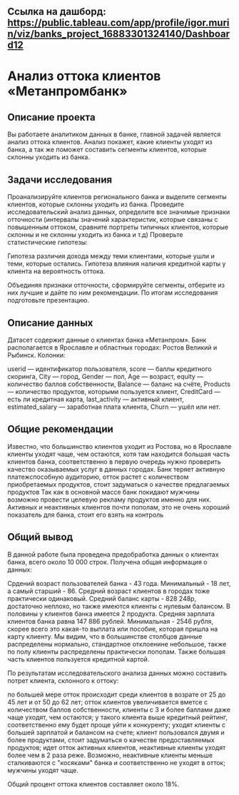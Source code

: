 ## Ссылка на дашборд: https://public.tableau.com/app/profile/igor.murin/viz/banks_project_16883301324140/Dashboard12
# Анализ оттока клиентов «Метанпромбанк»
## Описание проекта

Вы работаете аналитиком данных в банке, главной задачей является анализ оттока клиентов.
Анализ покажет, какие клиенты уходят из банка, а так же поможет составить сегменты клиентов, которые склонны уходить из банка.

## Задачи исследования
Проанализируйте клиентов регионального банка и выделите сегменты клиентов, которые склонны уходить из банка.
Проведите исследовательский анализ данных, определите все значимые признаки отточности (интервалы значений характеристик, которые связаны с повышенным оттоком, сравните портреты типичных клиентов, которые склонны и не склонны уходить из банка и т.д)
Проверьте статистические гипотезы:

Гипотеза различия дохода между теми клиентами, которые ушли и теми, которые остались.
Гипотеза влияния наличия кредитной карты у клиента на вероятность оттока.

Объединяя признаки отточности, сформируйте сегменты, отберите из них лучшие и дайте по ним рекомендации.
По итогам исследования подготовьте презентацию.
## Описание данных

Датасет содержит данные о клиентах банка «Метанпром».
Банк располагается в Ярославле и областных городах: Ростов Великий и Рыбинск.
Колонки:

userid — идентификатор пользователя,
score — баллы кредитного скоринга,
City — город,
Gender — пол,
Age — возраст,
equity — количество баллов собственности,
Balance — баланс на счёте,
Products — количество продуктов, которыми пользуется клиент,
CreditCard — есть ли кредитная карта,
last_activity — активный клиент,
estimated_salary — заработная плата клиента,
Churn — ушёл или нет.


## Общие рекомендации
Известно, что большинство клиентов уходит из Ростова, но в Ярославле клиенты уходят чаще, чем остаются, хотя там находится большая часть клиентов банка, соответственно в первую очередь нужно проверить качество оказываемых услуг в данных городах.
Банк теряет активную платежспособную аудиторию, отток растет с количеством приобретаемых продуктов, стоит задуматься о качестве предлагаемых продуктов
Так как в основной массе банк покидают мужчины возможно провести целевую рекламу продуктов именно для них.
Активных и неактивных клиентов почти пополам, это не очень хороший показатель для банка, стоит его взять на контроль
## Общий вывод

В данной работе была проведена предобработка данных о клиентах банка, всего около 10 000 строк.
Получена общая информация о данных:

Срдений возраст пользователей банка - 43 года. Минимальный - 18 лет, а самый старший - 86. Средний возраст клиентов в городах тоже практически одинаковый.
Средний баланс карты - 828 248р, достаточно неплохо, но также имеются клиенты с нулевым балансом.
В половины у клиентов банка имеется 2 продукта.
Средняя зарплата клиентов банка равна 147 886 рублей. Минимальная - 2546 рубля, скорее всего это какая-то выплата или пособие, которая пришла на карту клиенту.
Мы видим, что в большинстве столбцов данные распределены нормально, стандартное отклоенине небольшое, также по полу клиенты распределены практически пополам.
Также большая часть клиентов пользуется кредитной картой.

По результатам исследовательского анализа данных можно составить потрет клиента, склонного к оттоку:

по большей мере отток происходит среди клиентов в возрате от 25 до 45 лет и от 50 до 62 лет;
отток клиентов увеличивается вметсе с количеством баллов собственности, клиенты с 3 и более баллами даже чаще уходят, чем остаются;
у такого клиента выше кредитный рейтинг, соответственно ему будет проще уйти к конкуренту;
уходят клиенты с большей зарплатой и балансом на счете;
клиент пользовался двумя и более продуктами, стоит задуматься о качестве предоставляемых продуктов;
идет отток активных клиентов, неактивные клиенты уходят более чем в 2 раза реже. Возможно, неактивные клиенты меньше сталкиваются с "косяками" банка и соответственно не уходят в отток;
мужчины уходят чаще.

Общий процент оттока клиентов составляет около 18%.
